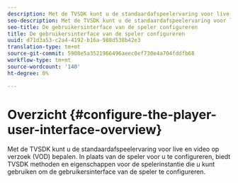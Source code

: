 ```yaml
---
description: Met de TVSDK kunt u de standaardafspeelervaring voor live en video op verzoek (VOD) bepalen. In plaats van de speler voor u te configureren, biedt TVSDK methoden en eigenschappen voor de spelerinstantie die u kunt gebruiken om de gebruikersinterface van de speler te configureren.
seo-description: Met de TVSDK kunt u de standaardafspeelervaring voor live en video op verzoek (VOD) bepalen. In plaats van de speler voor u te configureren, biedt TVSDK methoden en eigenschappen voor de spelerinstantie die u kunt gebruiken om de gebruikersinterface van de speler te configureren.
seo-title: De gebruikersinterface van de speler configureren
title: De gebruikersinterface van de speler configureren
uuid: d71d3a53-c2a4-4192-b16a-988d538b42e3
translation-type: tm+mt
source-git-commit: 5908e5a3521966496aeec0ef730e4a704fddfb68
workflow-type: tm+mt
source-wordcount: '140'
ht-degree: 0%

---
```



# Overzicht {#configure-the-player-user-interface-overview}

Met de TVSDK kunt u de standaardafspeelervaring voor live en video op verzoek (VOD) bepalen. In plaats van de speler voor u te configureren, biedt TVSDK methoden en eigenschappen voor de spelerinstantie die u kunt gebruiken om de gebruikersinterface van de speler te configureren.